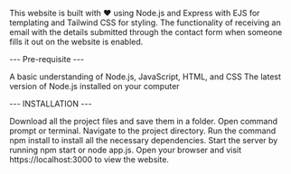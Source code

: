 This website is built with ❤️ using Node.js and Express with EJS for templating and Tailwind CSS for styling.
The functionality of receiving an email with the details submitted through the contact form when someone fills it out on the website is enabled.

--- Pre-requisite ---

A basic understanding of Node.js, JavaScript, HTML, and CSS
The latest version of Node.js installed on your computer

--- INSTALLATION ---

Download all the project files and save them in a folder.
Open command prompt or terminal.
Navigate to the project directory.
Run the command npm install to install all the necessary dependencies.
Start the server by running npm start or node app.js.
Open your browser and visit https://localhost:3000 to view the website.
